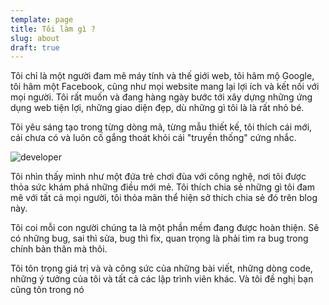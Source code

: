```yaml
---
template: page
title: Tôi làm gì ?
slug: about
draft: true
---
```

Tôi chỉ là một người đam mê máy tính và thế giới web, tôi hâm mộ Google, tôi hâm một Facebook, cũng như mọi website mang lại lợi ích và kết nối với mọi người. Tôi rất muốn và đang hàng ngày bước tới xây dựng những ứng dụng web tiện lợi, những giao diện đẹp, dù những gì tôi là là rất nhỏ bé.

Tôi yêu sáng tạo trong từng dòng mã, từng mẫu thiết kế, tôi thích cái mới, cái chưa có và luôn cố gắng thoát khỏi cái "truyền thống" cứng nhắc.

![developer](/media/passion.png)

Tôi nhìn thấy mình như một đứa trẻ chơi đùa với công nghệ, nơi tôi được thỏa sức khám phá những điều mới mẻ. Tôi thích chia sẻ những gì tôi đam mê với tất cả mọi người, tôi thỏa mãn thể hiện sở thích chia sẻ đó trên blog này.

Tôi coi mỗi con người chúng ta là một phần mềm đang được hoàn thiện. Sẽ có những bug, sai thì sửa, bug thì fix, quan trọng là phải tìm ra bug trong chính bản thân mà thôi.

Tôi tôn trọng giá trị và và công sức của những bài viết, những dòng code, những ý tưởng  của tôi và tất cả các lập trình viên khác. Và tôi đề nghị bạn cũng tôn trong nó
